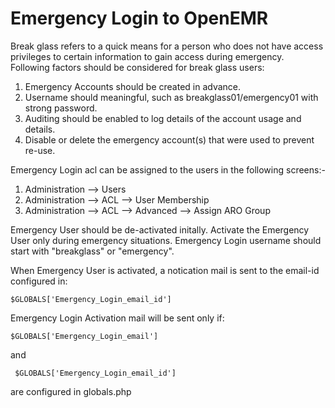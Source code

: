 # Emergency Login to OpenEMR

Break glass refers to a quick means for a person who does not have access privileges to certain information to gain access during emergency. Following factors should be considered for break glass users:

1. Emergency Accounts should be created in advance.
2. Username should meaningful, such as breakglass01/emergency01 with strong password.
3. Auditing should be enabled to log details of the account usage and details.
4. Disable or delete the emergency account(s) that were used to prevent re-use.

Emergency Login acl can be assigned to the users in the following screens:-

1. Administration --> Users
2. Administration --> ACL --> User Membership
3. Administration --> ACL --> Advanced --> Assign ARO Group

Emergency User should be de-activated initally. Activate the Emergency User only during emergency situations.
Emergency Login username should start with "breakglass" or "emergency".

When Emergency User is activated, a notication mail is sent to the email-id configured in:

    $GLOBALS['Emergency_Login_email_id']

Emergency Login Activation mail will be sent only if:

    $GLOBALS['Emergency_Login_email']

and

     $GLOBALS['Emergency_Login_email_id']

are configured in globals.php

